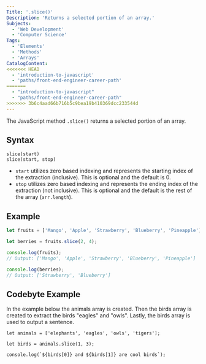 ```yaml
---
Title: '.slice()'
Description: 'Returns a selected portion of an array.'
Subjects:
  - 'Web Development'
  - 'Computer Science'
Tags:
  - 'Elements'
  - 'Methods'
  - 'Arrays'
CatalogContent:
<<<<<<< HEAD
  - 'introduction-to-javascript'
  - 'paths/front-end-engineer-career-path'
=======
  - "introduction-to-javascript"
  - "paths/front-end-engineer-career-path"
>>>>>>> 3b6c4aad66b716b5c9bea19b410369dcc233544d
---
```


The JavaScript method `.slice()` returns a selected portion of an array.

## Syntax

```pseudo
slice(start)
slice(start, stop)
```

- `start` utilizes zero based indexing and represents the starting index of the extraction (inclusive). This is optional and the default is 0.
- `stop` utilizes zero based indexing and represents the ending index of the extraction (not inclusive). This is optional and the default is the rest of the array (`arr.length`).

## Example

```js
let fruits = ['Mango', 'Apple', 'Strawberry', 'Blueberry', 'Pineapple'];

let berries = fruits.slice(2, 4);

console.log(fruits);
// Output: ['Mango', 'Apple', 'Strawberry', 'Blueberry', 'Pineapple']

console.log(berries);
// Output: ['Strawberry', 'Blueberry']
```

## Codebyte Example

In the example below the animals array is created. Then the birds array is created to extract the birds "eagles" and "owls". Lastly, the birds array is used to output a sentence.

```codebyte/python
let animals = ['elephants', 'eagles', 'owls', 'tigers'];

let birds = animals.slice(1, 3);

console.log(`${birds[0]} and ${birds[1]} are cool birds`);
```
